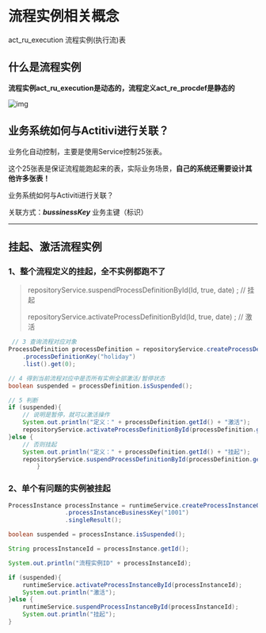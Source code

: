# 流程实例相关概念

act_ru_execution 流程实例(执行流)表

## 什么是流程实例

**流程实例act_ru_execution是动态的，流程定义act_re_procdef是静态的**

![img](https://yun1.gree.com/microblog/filesvr/5f33ce1784ae79c170a2caef?big)

## 业务系统如何与Actitivi进行关联？

业务化自动控制，主要是使用Service控制25张表。

这个25张表是保证流程能跑起来的表，实际业务场景，**自己的系统还需要设计其他许多张表！**

业务系统如何与Activiti进行关联？

关联方式：***bussinessKey***   业务主键（标识）

---



## 挂起、激活流程实例

 ### 1、整个流程定义的挂起，全不实例都跑不了

> repositoryService.suspendProcessDefinitionById(Id, true, date)  ; 	// 挂起
>
>  repositoryService.activateProcessDefinitionById(Id, true, date)  ; 	// 激活

```java
 // 3 查询流程对应对象
ProcessDefinition processDefinition = repositoryService.createProcessDefinitionQuery()
    .processDefinitionKey("holiday")
    .list().get(0);

// 4 得到当前流程对应中是否所有实例全部激活/暂停状态
boolean suspended = processDefinition.isSuspended();

// 5 判断
if (suspended){
    // 说明是暂停，就可以激活操作
    System.out.println("定义：" + processDefinition.getId() + "激活");
    repositoryService.activateProcessDefinitionById(processDefinition.getId(), true, null);
}else {
    // 否则挂起
    System.out.println("定义：" + processDefinition.getId() + "挂起");
    repositoryService.suspendProcessDefinitionById(processDefinition.getId(), true, null);
        }
```

### 2、单个有问题的实例被挂起

```java
ProcessInstance processInstance = runtimeService.createProcessInstanceQuery()
                .processInstanceBusinessKey("1001")
                .singleResult();

boolean suspended = processInstance.isSuspended();

String processInstanceId = processInstance.getId();

System.out.println("流程实例ID" + processInstanceId);

if (suspended){
    runtimeService.activateProcessInstanceById(processInstanceId);
    System.out.println("激活");
}else {
    runtimeService.suspendProcessInstanceById(processInstanceId);
    System.out.println("挂起");
}
```

